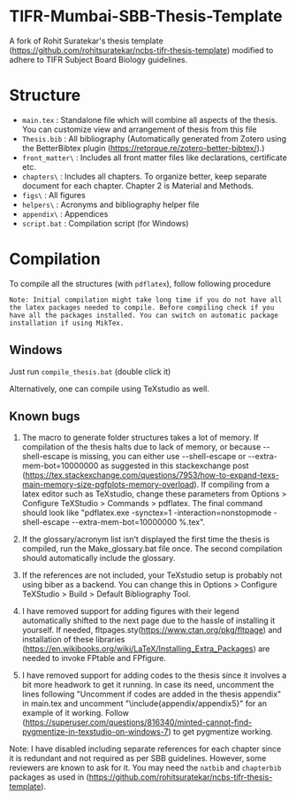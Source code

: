 # TIFR-Mumbai-SBB-Thesis-Template

A fork of Rohit Suratekar's thesis template (https://github.com/rohitsuratekar/ncbs-tifr-thesis-template) modified to adhere to TIFR Subject Board Biology guidelines.

# Structure

* `main.tex` : Standalone file which will combine all aspects of the thesis. You can customize view and arrangement of thesis from this file
* `Thesis.bib` : All bibliography (Automatically generated from Zotero using the BetterBibtex plugin (https://retorque.re/zotero-better-bibtex/).) 
* `front_matter\` : Includes all front matter files like declarations, certificate etc. 
* `chapters\` : Includes all chapters. To organize better, keep separate document for each chapter. Chapter 2 is Material and Methods. 
* `figs\` : All figures
* `helpers\` : Acronyms and bibliography helper file
* `appendix\` : Appendices 
* `script.bat` : Compilation script (for Windows)

# Compilation
To compile all the structures (with `pdflatex`), follow following procedure

    Note: Initial compilation might take long time if you do not have all the latex packages needed to compile. Before compiling check if you have all the packages installed. You can switch on automatic package installation if using MikTex. 

## Windows 
Just run `compile_thesis.bat` (double click it)

Alternatively, one can compile using TeXstudio as well. 

## Known bugs
1. The macro to generate folder structures takes a lot of memory. If compilation of the thesis halts due to lack of memory, or because --shell-escape is missing, you can either use --shell-escape or --extra-mem-bot=10000000 as suggested in this stackexchange post (https://tex.stackexchange.com/questions/7953/how-to-expand-texs-main-memory-size-pgfplots-memory-overload). If compiling from a latex editor such as TeXstudio, change these parameters from Options > Configure TeXStudio > Commands > pdflatex. The final command should look like "pdflatex.exe -synctex=1 -interaction=nonstopmode -shell-escape --extra-mem-bot=10000000 %.tex".

2. If the glossary/acronym list isn't displayed the first time the thesis is compiled, run the Make_glossary.bat file once. The second compilation should automatically include the glossary.

3. If the references are not included, your TeXstudio setup is probably not using biber as a backend. You can change this in Options > Configure TeXStudio > Build > Default Bibliography Tool.

4. I have removed support for adding figures with their legend automatically shifted to the next page due to the hassle of installing it yourself. If needed, fltpages.sty(https://www.ctan.org/pkg/fltpage) and installation of these libraries (https://en.wikibooks.org/wiki/LaTeX/Installing_Extra_Packages) are needed to invoke FPtable and FPfigure.

5. I have removed support for adding codes to the thesis since it involves a bit more headwork to get it running. In case its need, uncomment the lines following "Uncomment if codes are added in the thesis appendix" in main.tex and uncomment "\include{appendix/appendix5}" for an example of it working. Follow (https://superuser.com/questions/816340/minted-cannot-find-pygmentize-in-texstudio-on-windows-7) to get pygmentize working.


Note: I have disabled including separate references for each chapter since it is redundant and not required as per SBB guidelines. However, some reviewers are known to ask for it. You may need the `natbib` and `chapterbib` packages as used in (https://github.com/rohitsuratekar/ncbs-tifr-thesis-template).

